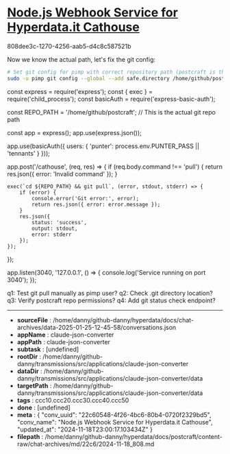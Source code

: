 # [Node.js Webhook Service for Hyperdata.it Cathouse](https://claude.ai/chat/22c60548-4f26-4bc6-80b4-0720f2329bd5)

808dee3c-1270-4256-aab5-d4c8c587521b

 Now we know the actual path, let's fix the git config:

```bash
# Set git config for pimp with correct repository path (postcraft is the git repo)
sudo -u pimp git config --global --add safe.directory /home/github/postcraft
```

<antArtifact identifier="webhook-service" type="application/vnd.ant.code" language="javascript" title="Service with Correct Repo Path">
const express = require('express');
const { exec } = require('child_process');
const basicAuth = require('express-basic-auth');

const REPO_PATH = '/home/github/postcraft';  // This is the actual git repo path

const app = express();
app.use(express.json());

app.use(basicAuth({
    users: { 'punter': process.env.PUNTER_PASS || 'tennants' }
}));

app.post('/cathouse', (req, res) => {
    if (req.body.command !== 'pull') {
        return res.json({ error: 'Invalid command' });
    }

    exec(`cd ${REPO_PATH} && git pull`, (error, stdout, stderr) => {
        if (error) {
            console.error('Git error:', error);
            return res.json({ error: error.message });
        }
        res.json({ 
            status: 'success',
            output: stdout,
            error: stderr
        });
    });
});

app.listen(3040, '127.0.0.1', () => {
    console.log('Service running on port 3040');
});
</antArtifact>

q1: Test git pull manually as pimp user?
q2: Check .git directory location?
q3: Verify postcraft repo permissions?
q4: Add git status check endpoint?

---

* **sourceFile** : /home/danny/github-danny/hyperdata/docs/chat-archives/data-2025-01-25-12-45-58/conversations.json
* **appName** : claude-json-converter
* **appPath** : claude-json-converter
* **subtask** : [undefined]
* **rootDir** : /home/danny/github-danny/transmissions/src/applications/claude-json-converter
* **dataDir** : /home/danny/github-danny/transmissions/src/applications/claude-json-converter/data
* **targetPath** : /home/danny/github-danny/transmissions/src/applications/claude-json-converter/data
* **tags** : ccc10.ccc20.ccc30.ccc40.ccc50
* **done** : [undefined]
* **meta** : {
  "conv_uuid": "22c60548-4f26-4bc6-80b4-0720f2329bd5",
  "conv_name": "Node.js Webhook Service for Hyperdata.it Cathouse",
  "updated_at": "2024-11-18T23:00:17.103434Z"
}
* **filepath** : /home/danny/github-danny/hyperdata/docs/postcraft/content-raw/chat-archives/md/22c6/2024-11-18_808.md